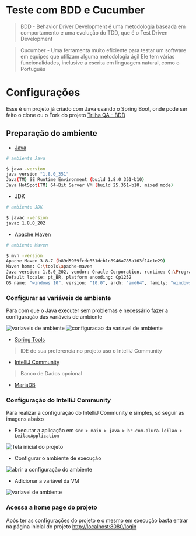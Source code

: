 # Teste com BDD e Cucumber

> BDD - Behavior Driver Development é uma metodologia baseada em comportamento e uma evolução do TDD, que é o Test Driven Development

> Cucumber - Uma ferramenta muito eficiente para testar um software em equipes que utilizam alguma metodologia ágil Ele tem várias funcionalidades, inclusive a escrita em linguagem natural, como o Português

# Configurações

Esse é um projeto já criado com Java usando o Spring Boot, onde pode ser feito o clone ou o Fork do projeto <a href="https://github.com/CristianoSFMothe/Trilha-QA-Alura/tree/main/BDD-Java-Cucumber-Leiloes" target="blank">Trilha QA - BDD</a>

## Preparação do ambiente

* <a href="https://www.java.com/pt-BR/" target="blank">Java</a>

```bash
# ambiente Java

$ java -version
java version "1.8.0_351"
Java(TM) SE Runtime Environment (build 1.8.0_351-b10)
Java HotSpot(TM) 64-Bit Server VM (build 25.351-b10, mixed mode)
```

* <a href="https://www.oracle.com/br/java/technologies/downloads/" target="blank">JDK</a>

```bash
# ambiente JDK

$ javac -version
javac 1.8.0_202
```
* <a href="https://maven.apache.org/download.cgi" target="blank">Apache Maven</a>

```bash
# ambiente Maven

$ mvn -version
Apache Maven 3.8.7 (b89d5959fcde851dcb1c8946a785a163f14e1e29)
Maven home: C:\tools\apache-maven
Java version: 1.8.0_202, vendor: Oracle Corporation, runtime: C:\Program Files\Java\jdk1.8.0_202\jre
Default locale: pt_BR, platform encoding: Cp1252
OS name: "windows 10", version: "10.0", arch: "amd64", family: "windows"
```

### Configurar as variáveis de ambiente

Para com que o Java executer sem problemas e necessário fazer a configuração das variáveis de ambiente

<img src="C:\Users\crist\OneDrive\Imagens\variavel-ambiente.PNG" alt="variaveis de ambiente" />

<img src="C:\Users\crist\OneDrive\Imagens\configuracao.PNG" alt="configuracao da variavel de ambiente" />

* <a href="https://spring.io/tools" target="blank">Spring Tools</a>

> IDE de sua preferencia no projeto uso o IntelliJ Community
* <a href="https://www.jetbrains.com/idea/download/#section=windows" target="blank">IntelliJ Community</a>

> Banco de Dados opcional
* <a href="https://downloads.mariadb.com/MariaDB/" target="blank">MariaDB</a>

### Configuração do IntelliJ Community

Para realizar a configuração do IntelliJ Community e simples, só seguir as imagens abaixo

* Executar a aplicação em `src > main > java > br.com.alura.leilao > LeilaoApplication`

<img src="C:\Users\crist\OneDrive\Imagens\Sem título.png" alt="Tela inicial do projeto" />

* Configurar o ambiente de execução

<img src="C:\Users\crist\OneDrive\Imagens\1Sem título.png" alt="abrir a configuração do ambiente" />

* Adicionar a variável da VM 

<img src="C:\Users\crist\OneDrive\Imagens\02.png" alt="variavel de ambiente" />

### Acessa a home page do projeto

Após ter as configurações do projeto e o mesmo em execução basta entrar na página inicial do projeto <a href="http://localhost:8080/login" target="blank">http://localhost:8080/login </a>